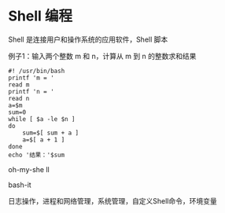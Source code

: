 # Shell 编程

Shell 是连接用户和操作系统的应用软件，Shell 脚本

例子1：输入两个整数 m 和 n，计算从 m 到 n 的整数求和结果

```shell
#! /usr/bin/bash
printf 'm = '
read m
printf 'n = '
read n
a=$m
sum=0
while [ $a -le $n ]
do
	sum=$[ sum + a ]
    a=$[ a + 1 ]
done
echo '结果：'$sum
```



oh-my-she	ll

bash-it



日志操作，进程和网络管理，系统管理，自定义Shell命令，环境变量
